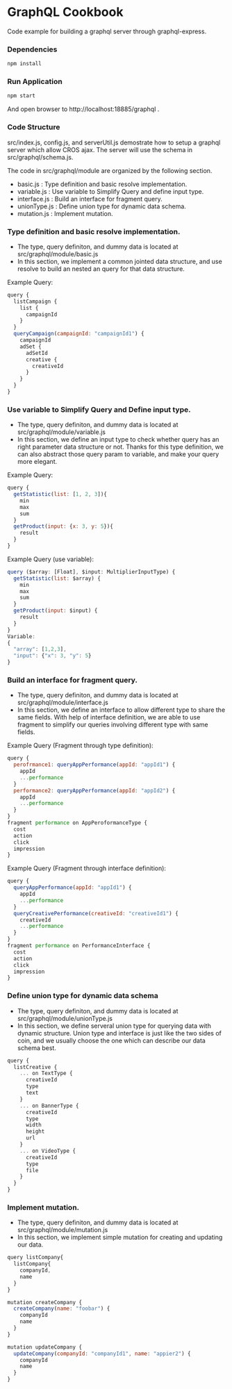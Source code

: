 # GraphQL Cookbook

Code example for building a graphql server through graphql-express.


### Dependencies

```sh
npm install
```

### Run Application

```sh
npm start
```

And open browser to http://localhost:18885/graphql .


### Code Structure

src/index.js, config.js, and serverUtil.js demostrate how to setup a graphql server which allow CROS ajax. The server will use the schema in src/graphql/schema.js.

The code in src/graphql/module are organized by the following section.

* basic.js : Type definition and basic resolve implementation.
* variable.js : Use variable to Simplify Query and define input type.
* interface.js : Build an interface for fragment query.
* unionType.js : Define union type for dynamic data schema.
* mutation.js : Implement mutation.


### Type definition and basic resolve implementation.

- The type, query definiton, and dummy data is located at src/graphql/module/basic.js
- In this section, we implement a common jointed data structure, and use resolve to build an nested an query for that data structure.

Example Query:
```js
query {
  listCampaign {
    list {
      campaignId
    }
  }
  queryCampaign(campaignId: "campaignId1") {
    campaignId
    adSet {
      adSetId
      creative {
        creativeId
      }
    }
  }
}
```


### Use variable to Simplify Query and Define input type.

- The type, query definiton, and dummy data is located at src/graphql/module/variable.js
- In this section, we define an input type to check whether query has an right parameter data structure or not. Thanks for this type definition, we can also abstract those query param to variable, and make your query more elegant.

Example Query:
```js
query {
  getStatistic(list: [1, 2, 3]){
    min
    max
    sum
  }
  getProduct(input: {x: 3, y: 5}){
    result
  }
}
```

Example Query (use variable):
```js
query ($array: [Float], $input: MultiplierInputType) {
  getStatistic(list: $array) {
    min
    max
    sum
  }
  getProduct(input: $input) {
    result
  }
}
Variable:
{
  "array": [1,2,3],
  "input": {"x": 3, "y": 5}
}
```

### Build an interface for fragment query.

- The type, query definiton, and dummy data is located at src/graphql/module/interface.js
- In this section, we define an interface to allow different type to share the same fields. With help of interface definition, we are able to use fragment to simplify our queries involving different type with same fields.

Example Query (Fragment through type definition):
```js
query {
  perofrmance1: queryAppPerformance(appId: "appId1") {
    appId
    ...performance
  }
  performance2: queryAppPerformance(appId: "appId2") {
    appId
    ...performance
  }
}
fragment performance on AppPeroformanceType {
  cost
  action
  click
  impression
}
```

Example Query (Fragment through interface definition):
```js
query {
  queryAppPerformance(appId: "appId1") {
    appId
    ...performance
  }
  queryCreativePerformance(creativeId: "creativeId1") {
    creativeId
    ...performance
  }
}
fragment performance on PerformanceInterface {
  cost
  action
  click
  impression
}
```

### Define union type for dynamic data schema

- The type, query definiton, and dummy data is located at src/graphql/module/unionType.js
- In this section, we define serveral union type for querying data with dynamic structure. Union type and interface is just like the two sides of coin, and we usually choose the one which can describe our data schema best.

```js
query {
  listCreative {
    ... on TextType {
      creativeId
      type
      text
    }
    ... on BannerType {
      creativeId
      type
      width
      height
      url
    }
    ... on VideoType {
      creativeId
      type
      file
    }
  }
}
```


### Implement mutation.

- The type, query definiton, and dummy data is located at src/graphql/module/mutation.js
- In this section, we implement simple mutation for creating and updating our data.

```js
query listCompany{
  listCompany{
    companyId,
    name
  }
}

mutation createCompany {
  createCompany(name: "foobar") {
    companyId
    name
  }
}

mutation updateCompany {
  updateCompany(companyId: "companyId1", name: "appier2") {
    companyId
    name
  }
}
```

